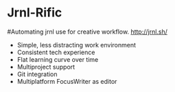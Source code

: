 # Jrnl-Rific

#Automating jrnl use for creative workflow. http://jrnl.sh/

* Simple, less distracting work environment
* Consistent tech experience
* Flat learning curve over time
* Multiproject support
* Git integration
* Multiplatform FocusWriter as editor
